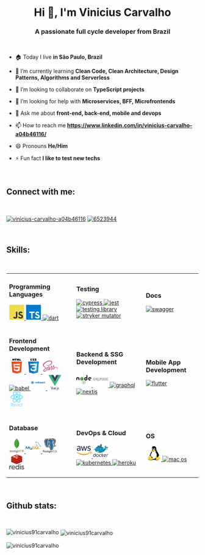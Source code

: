 <h1 align="center">Hi 👋, I'm Vinicius Carvalho</h1>
<h3 align="center">A passionate full cycle developer from Brazil</h3>
<br />

- 🏠 Today I live **in São Paulo, Brazil**

- 🌱 I’m currently learning **Clean Code, Clean Architecture, Design Patterns, Algorithms and Serverless** 

- 👯 I’m looking to collaborate on **TypeScript projects** 

- 🤝 I’m looking for help with **Microservices, BFF, Microfrontends** 

- 💬 Ask me about **front-end, back-end, mobile and devops** 

- 📫 How to reach me **https://www.linkedin.com/in/vinicius-carvalho-a04b46116/** 

- 😄 Pronouns **He/Him**

- ⚡ Fun fact **I like to test new techs**

<br />
<h2 align="left">Connect with me:</h3>
<br />
<p align="left">
    <a href="https://linkedin.com/in/vinicius-carvalho-a04b46116" target="blank"><img align="center" src="https://cdn.jsdelivr.net/npm/simple-icons@3.0.1/icons/linkedin.svg" alt="vinicius-carvalho-a04b46116" height="30" width="40" /></a>
    <a href="https://stackoverflow.com/users/6523944" target="blank"><img align="center" src="https://cdn.jsdelivr.net/npm/simple-icons@3.0.1/icons/stackoverflow.svg" alt="6523944" height="30" width="40" /></a>
</p>
<br />
<h2 align="left">Skills:</h2>
<br />
<table width="80%">
    <tr>
        <td>
            <h3 align="left">Programming Languages</h3>
            <p align="left">
                <a href="https://developer.mozilla.org/en-US/docs/Web/JavaScript" target="_blank">
                    <img src="https://raw.githubusercontent.com/devicons/devicon/master/icons/javascript/javascript-original.svg" alt="javascript" width="40" height="40" />
                </a>
                <a href="https://www.typescriptlang.org/" target="_blank"> <img src="https://raw.githubusercontent.com/devicons/devicon/master/icons/typescript/typescript-original.svg" alt="typescript" width="40" height="40" /> </a>
                <a href="https://dart.dev" target="_blank"> <img src="https://www.vectorlogo.zone/logos/dartlang/dartlang-icon.svg" alt="dart" width="40" height="40" /> </a>
            </p>
        </td>
        <td>
            <h3 align="left">Testing</h3>
            <p align="left">
                <a href="https://www.cypress.io" target="_blank"> <img src="https://raw.githubusercontent.com/simple-icons/simple-icons/6e46ec1fc23b60c8fd0d2f2ff46db82e16dbd75f/icons/cypress.svg" alt="cypress" width="40" height="40" /> </a>
                <a href="https://jestjs.io" target="_blank"> <img src="https://www.vectorlogo.zone/logos/jestjsio/jestjsio-icon.svg" alt="jest" width="40" height="40" /> </a>
                <a href="https://testing-library.com" target="_blank"> <img src="https://testing-library.com/img/octopus-64x64.png" alt="testing library" width="40" height="40" /> </a>
                <a href="https://stryker-mutator.io" target="_blank"> <img src="https://stryker-mutator.io/images/stryker.svg" alt="stryker mutator" width="40" height="40" /> </a>
            </p>
        </td>
        <td>
            <h3 align="left">Docs</h3>
            <p align="left">
                <a href="https://swagger.org/" target="_blank"> <img src="https://seeklogo.com/images/S/swagger-logo-A49F73BAF4-seeklogo.com.png" alt="swagger" width="40" height="40" /> </a>
            </p>
        </td>
    </tr>
    <tr>
        <td>
            <h3 align="left">Frontend Development</h3>
            <p align="left">
                <a href="https://www.w3.org/html/" target="_blank"> <img src="https://raw.githubusercontent.com/devicons/devicon/master/icons/html5/html5-original-wordmark.svg" alt="html5" width="40" height="40" /> </a>
                <a href="https://www.w3schools.com/css/" target="_blank"> <img src="https://raw.githubusercontent.com/devicons/devicon/master/icons/css3/css3-original-wordmark.svg" alt="css3" width="40" height="40" /> </a>
                <a href="https://sass-lang.com" target="_blank"> <img src="https://raw.githubusercontent.com/devicons/devicon/master/icons/sass/sass-original.svg" alt="sass" width="40" height="40" /> </a>
                <a href="https://babeljs.io/" target="_blank"> <img src="https://www.vectorlogo.zone/logos/babeljs/babeljs-icon.svg" alt="babel" width="40" height="40" /> </a>
                <a href="https://webpack.js.org" target="_blank">
                    <img src="https://raw.githubusercontent.com/devicons/devicon/d00d0969292a6569d45b06d3f350f463a0107b0d/icons/webpack/webpack-original-wordmark.svg" alt="webpack" width="40" height="40" />
                </a>
                <a href="https://vuejs.org/" target="_blank"> <img src="https://raw.githubusercontent.com/devicons/devicon/master/icons/vuejs/vuejs-original-wordmark.svg" alt="vuejs" width="40" height="40" /> </a>
                <a href="https://reactjs.org/" target="_blank"> <img src="https://raw.githubusercontent.com/devicons/devicon/master/icons/react/react-original-wordmark.svg" alt="react" width="40" height="40" /> </a>
            </p>
        </td>
        <td>
            <h3 align="left">Backend & SSG Development</h3>
            <p align="left">
                <a href="https://nodejs.org" target="_blank"> <img src="https://raw.githubusercontent.com/devicons/devicon/master/icons/nodejs/nodejs-original-wordmark.svg" alt="nodejs" width="40" height="40" /> </a>
                <a href="https://expressjs.com" target="_blank"> <img src="https://raw.githubusercontent.com/devicons/devicon/master/icons/express/express-original-wordmark.svg" alt="express" width="40" height="40" /> </a>
                <a href="https://graphql.org" target="_blank"> <img src="https://www.vectorlogo.zone/logos/graphql/graphql-icon.svg" alt="graphql" width="40" height="40" /> </a>
                <a href="https://nextjs.org/" target="_blank"> <img src="https://cdn.worldvectorlogo.com/logos/nextjs-3.svg" alt="nextjs" width="40" height="40" /> </a>
            </p>
        </td>
        <td>
            <h3 align="left">Mobile App Development</h3>
            <p align="left">
                <a href="https://flutter.dev" target="_blank"> <img src="https://www.vectorlogo.zone/logos/flutterio/flutterio-icon.svg" alt="flutter" width="40" height="40" /> </a>
            </p>
        </td>
    </tr>
    <tr>
        <td>
            <h3 align="left">Database</h3>
            <p align="left">
                <a href="https://www.mongodb.com/" target="_blank"> <img src="https://raw.githubusercontent.com/devicons/devicon/master/icons/mongodb/mongodb-original-wordmark.svg" alt="mongodb" width="40" height="40" /> </a>
                <a href="https://www.mysql.com/" target="_blank"> <img src="https://raw.githubusercontent.com/devicons/devicon/master/icons/mysql/mysql-original-wordmark.svg" alt="mysql" width="40" height="40" /> </a>
                <a href="https://www.postgresql.org" target="_blank"> <img src="https://raw.githubusercontent.com/devicons/devicon/master/icons/postgresql/postgresql-original-wordmark.svg" alt="postgresql" width="40" height="40" /> </a>
                <a href="https://redis.io" target="_blank"> <img src="https://raw.githubusercontent.com/devicons/devicon/master/icons/redis/redis-original-wordmark.svg" alt="redis" width="40" height="40" /> </a>
            </p>
        </td>
        <td>
            <h3 align="left">DevOps & Cloud</h3>
            <p align="left">
                <a href="https://aws.amazon.com" target="_blank">
                    <img src="https://raw.githubusercontent.com/devicons/devicon/master/icons/amazonwebservices/amazonwebservices-original-wordmark.svg" alt="aws" width="40" height="40" />
                </a>
                <a href="https://www.docker.com/" target="_blank"> <img src="https://raw.githubusercontent.com/devicons/devicon/master/icons/docker/docker-original-wordmark.svg" alt="docker" width="40" height="40" /> </a>
                <a href="https://kubernetes.io" target="_blank"> <img src="https://www.vectorlogo.zone/logos/kubernetes/kubernetes-icon.svg" alt="kubernetes" width="40" height="40" /> </a>
                <a href="https://heroku.com" target="_blank"> <img src="https://www.vectorlogo.zone/logos/heroku/heroku-icon.svg" alt="heroku" width="40" height="40" /> </a>
            </p>
        </td>
        <td>
            <h3 align="left">OS</h3>
            <p align="left">
                <a href="https://www.linux.org/" target="_blank"> <img src="https://raw.githubusercontent.com/devicons/devicon/master/icons/linux/linux-original.svg" alt="linux" width="40" height="40" /> </a>
                <a href="https://www.apple.com/br/macos/big-sur/" target="_blank"> <img src="https://upload.wikimedia.org/wikipedia/commons/thumb/a/ab/Icon-Mac.svg/1024px-Icon-Mac.svg.png" alt="mac os" width="40" height="40" /> </a>
            </p>
        </td>
    </tr>
</table>

<br />
<h2 align="left">Github stats:</h3>
<br />

<p>
    <img align="left" src="https://github-readme-stats.vercel.app/api/top-langs?username=vinicius91carvalho&show_icons=true&locale=en&layout=compact" alt="vinicius91carvalho" />
</p>

<p>&nbsp;<img align="center" src="https://github-readme-stats.vercel.app/api?username=vinicius91carvalho&show_icons=true&locale=en" alt="vinicius91carvalho" /></p>

<p><img align="center" src="https://github-readme-streak-stats.herokuapp.com/?user=vinicius91carvalho&" alt="vinicius91carvalho" /></p>

<!-- Powered by https://rahuldkjain.github.io/gh-profile-readme-generator/ -->

